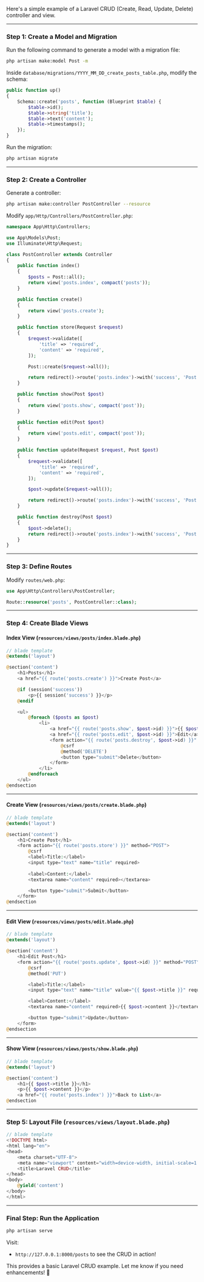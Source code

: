 Here's a simple example of a Laravel CRUD (Create, Read, Update, Delete) controller and view.  

---

### **Step 1: Create a Model and Migration**  
Run the following command to generate a model with a migration file:  

```bash
php artisan make:model Post -m
```

Inside `database/migrations/YYYY_MM_DD_create_posts_table.php`, modify the schema:  

```php
public function up()
{
    Schema::create('posts', function (Blueprint $table) {
        $table->id();
        $table->string('title');
        $table->text('content');
        $table->timestamps();
    });
}
```

Run the migration:  

```bash
php artisan migrate
```

---

### **Step 2: Create a Controller**  
Generate a controller:  

```bash
php artisan make:controller PostController --resource
```

Modify `app/Http/Controllers/PostController.php`:  

```php
namespace App\Http\Controllers;

use App\Models\Post;
use Illuminate\Http\Request;

class PostController extends Controller
{
    public function index()
    {
        $posts = Post::all();
        return view('posts.index', compact('posts'));
    }

    public function create()
    {
        return view('posts.create');
    }

    public function store(Request $request)
    {
        $request->validate([
            'title' => 'required',
            'content' => 'required',
        ]);

        Post::create($request->all());

        return redirect()->route('posts.index')->with('success', 'Post created successfully.');
    }

    public function show(Post $post)
    {
        return view('posts.show', compact('post'));
    }

    public function edit(Post $post)
    {
        return view('posts.edit', compact('post'));
    }

    public function update(Request $request, Post $post)
    {
        $request->validate([
            'title' => 'required',
            'content' => 'required',
        ]);

        $post->update($request->all());

        return redirect()->route('posts.index')->with('success', 'Post updated successfully.');
    }

    public function destroy(Post $post)
    {
        $post->delete();
        return redirect()->route('posts.index')->with('success', 'Post deleted successfully.');
    }
}
```

---

### **Step 3: Define Routes**  
Modify `routes/web.php`:  

```php
use App\Http\Controllers\PostController;

Route::resource('posts', PostController::class);
```

---

### **Step 4: Create Blade Views**  

#### **Index View (`resources/views/posts/index.blade.php`)**  
```php
// blade template
@extends('layout')

@section('content')
    <h1>Posts</h1>
    <a href="{{ route('posts.create') }}">Create Post</a>

    @if (session('success'))
        <p>{{ session('success') }}</p>
    @endif

    <ul>
        @foreach ($posts as $post)
            <li>
                <a href="{{ route('posts.show', $post->id) }}">{{ $post->title }}</a>
                <a href="{{ route('posts.edit', $post->id) }}">Edit</a>
                <form action="{{ route('posts.destroy', $post->id) }}" method="POST" style="display:inline;">
                    @csrf
                    @method('DELETE')
                    <button type="submit">Delete</button>
                </form>
            </li>
        @endforeach
    </ul>
@endsection
```

---

#### **Create View (`resources/views/posts/create.blade.php`)**  
```php
// blade template
@extends('layout')

@section('content')
    <h1>Create Post</h1>
    <form action="{{ route('posts.store') }}" method="POST">
        @csrf
        <label>Title:</label>
        <input type="text" name="title" required>
        
        <label>Content:</label>
        <textarea name="content" required></textarea>

        <button type="submit">Submit</button>
    </form>
@endsection
```

---

#### **Edit View (`resources/views/posts/edit.blade.php`)**  
```php
// blade template
@extends('layout')

@section('content')
    <h1>Edit Post</h1>
    <form action="{{ route('posts.update', $post->id) }}" method="POST">
        @csrf
        @method('PUT')

        <label>Title:</label>
        <input type="text" name="title" value="{{ $post->title }}" required>

        <label>Content:</label>
        <textarea name="content" required>{{ $post->content }}</textarea>

        <button type="submit">Update</button>
    </form>
@endsection
```

---

#### **Show View (`resources/views/posts/show.blade.php`)**  
```php
// blade template
@extends('layout')

@section('content')
    <h1>{{ $post->title }}</h1>
    <p>{{ $post->content }}</p>
    <a href="{{ route('posts.index') }}">Back to List</a>
@endsection
```

---

### **Step 5: Layout File (`resources/views/layout.blade.php`)**  
```php
// blade template
<!DOCTYPE html>
<html lang="en">
<head>
    <meta charset="UTF-8">
    <meta name="viewport" content="width=device-width, initial-scale=1.0">
    <title>Laravel CRUD</title>
</head>
<body>
    @yield('content')
</body>
</html>
```

---

### **Final Step: Run the Application**  
```bash
php artisan serve
```

Visit:  
- `http://127.0.0.1:8000/posts` to see the CRUD in action!  

This provides a basic Laravel CRUD example. Let me know if you need enhancements! 🚀
